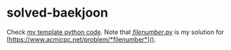 # solved-baekjoon
Check [my template python code](_template.py). Note that [*filenumber*.py]() is my solution for [https://www.acmicpc.net/problem/*filenumber*]().